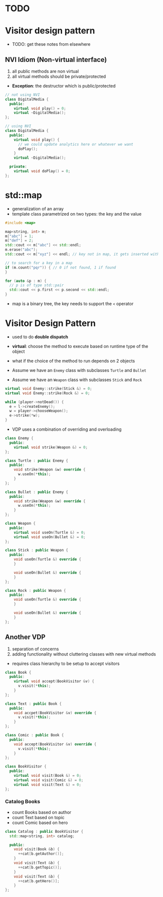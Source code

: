 #  TODO

# Visitor design pattern

* TODO: get these notes from elsewhere

## NVI Idiom (Non-virtual interface)

1. all public methods are non virtual
2. all virtual methods should be private/protected

* **Exception**: the destructor which is public/protected

```cpp
// not using NVI
class DigitalMedia {
  public:
    virtual void play() = 0;
    virtual ~DigitalMedia();
};

// using NVI
class DigitalMedia {
  public:
    virtual void play() {
      // we could update analytics here or whatever we want
      doPlay();
    }
    virtual ~DigitalMedia();

  private:
    virtual void doPlay() = 0;
};
```

# std::map

* generalization of an array
* template class parametrized on two types: the key and the value

```cpp
#include <map>

map<string, int> m;
m["abc"] = 1;
m["def"] = 2;
std::cout << m["abc"] << std::endl;
m.erase("abc");
std::cout << m["xyz"] << endl; // key not in map, it gets inserted with a default value (0)

// to search for a key in a map
if (m.count("pqr")) { // 0 if not found, 1 if found
}

for (auto &p : m) {
  // p is of type std::pair
  std::cout << p.first << p.second << std::endl;
}
```

* map is a binary tree, the key needs to support the `<` operator

# Visitor Design Pattern

* used to do **double dispatch**
* **virtual**: choose the method to execute based on runtime type of the object
* what if the choice of the method to run depends on 2 objects

* Assume we have an `Enemy` class with subclasses `Turtle` and `Bullet`
* Assume we have an `Weapon` class with subclasses `Stick` and `Rock`

```cpp
virtual void Enemy::strike(Stick &) = 0;
virtual void Enemy::strike(Rock &) = 0;

while (player->notDead()) {
  e = l->createEnemy();
  w = player->chooseWeapon();
  e->strike(*w);
}
```

* VDP uses a combination of overriding and overloading

```cpp
class Enemy {
  public:
    virtual void strike(Weapon &) = 0;
};

class Turtle : public Enemy {
  public:
    void strike(Weapon &w) override {
      w.useOn(*this);
    }
};

class Bullet : public Enemy {
  public:
    void strike(Weapon &w) override {
      w.useOn(*this);
    }
};

class Weapon {
  public:
    virtual void useOn(Turtle &) = 0;
    virtual void useOn(Bullet &) = 0;
};

class Stick : public Weapon {
  public:
    void useOn(Turtle &) override {
    }

    void useOn(Bullet &) override {
    }
};

class Rock : public Weapon {
  public:
    void useOn(Turtle &) override {
    }

    void useOn(Bullet &) override {
    }
};
```

## Another VDP

1. separation of concerns
2. adding functionality without cluttering classes with new virtual methods

* requires class hierarchy to be setup to accept visitors

```cpp
class Book {
  public:
    virtual void accept(BookVisitor &v) {
      v.visit(*this);
    }
};

class Text : public Book {
  public:
    void accpet(BookVisitor &v) override {
      v.visit(*this);
    }
};

class Comic : public Book {
  public:
    void accept(BookVisitor &v) override {
      v.visit(*this);
    }
};

class BookVisitor {
  public:
    virtual void visit(Book &) = 0;
    virtual void visit(Comic &) = 0;
    virtual void visit(Text &) = 0;
};
```

### Catalog Books

* count Books based on author
* count Text based on topic
* count Comic based on hero

```cpp
class Catalog : public BookVisitor {
  std::map<string, int> catalog;

  public:
    void visit(Book &b) {
      ++cat[b.getAuthor()];
    }
    void visit(Text &b) {
      ++cat[b.getTopic()];
    }
    void visit(Text &b) {
      ++cat[b.getHero()];
    }
};
```
